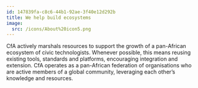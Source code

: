 ```yaml
---
id: 147839fa-c8c6-44b1-92ae-3f40e12d292b
title: We help build ecosystems
image:
  src: /icons/About%20icon5.png
---
```


CfA actively marshals resources to support the growth of a pan-African ecosystem of civic technologists. Whenever possible, this means reusing existing tools, standards and platforms, encouraging integration and extension. CfA operates as a pan-African federation of organisations who are active members of a global community, leveraging each other’s knowledge and resources.
